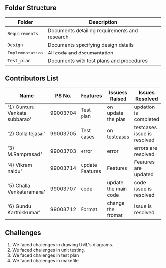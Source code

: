 ## Folder Structure
Folder             | Description
-------------------| -----------------------------------------
`Requirements`   | Documents detailing requirements and research
`Design`         | Documents specifying design details
`Implementation` | All code and documentation
`Test_plan`      | Documents with test plans and procedures

## Contributors List

Name                           |   PS No.  |    Features    | Issuess Raised       |      Issues Resolved         
-------------------------------|-----------|----------------|----------------      |------------------------------
'1) Gunturu Venkata subbarao' 	 |99003704   |     Test plan	|  on update the plan  |      updation is completed
'2) Golla tejasai'               |99003705	 |Test cases	    |  on testcases        |       testcases issue is resolved
'3) M.Ramprasad '  	             |99003703	 |error           |     error            |       errors are resolved
'4) Vikram naidu'           	   |99003714	 |update Features | 	  Features         |       Features are updated
'5) Challa Venkataramana'	       |99003707	 | code	          |  update the main code|        code issue is resolved
'6) Gundu Karthikkumar'          |99003712	 |  Format        |    change the fromat |         issue is resolved




## Challenges

1. We faced challenges in drawing UML's diagrams.
2. We faced challenges in unit testing.
3. We faced challenges in test plan
4. We faced challenges in makefile
